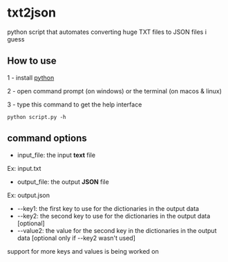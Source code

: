 # txt2json
python script that automates converting huge TXT files to JSON files i guess

## How to use
1 - install [python](https://python.org/downloads/)

2 - open command prompt (on windows) or the terminal (on macos & linux)

3 - type this command to get the help interface
```
python script.py -h
```

## command options

 - input_file:
 the input __text__ file
 
 Ex: input.txt
 - output_file:
 the output __JSON__ file
 
 Ex: output.json
 - --key1:
 the first key to use for the dictionaries in the output data
 - --key2:
 the second key to use for the dictionaries in the output data [optional]
 - --value2:
 the value for the second key in the dictionaries in the output data [optional only if --key2 wasn't used]
 
 support for more keys and values is being worked on
